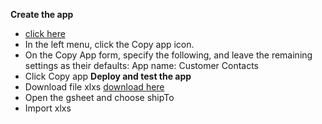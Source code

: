 **Create the app**
- [click here](appsheet.com/Template/AppDef?appName=Lab3-CustomerContacts-3856613)
- In the left menu, click the Copy app icon.
- On the Copy App form, specify the following, and leave the remaining settings as their defaults:
App name: Customer Contacts
- Click Copy app
**Deploy and test the app**
- Download file xlxs [download here]()
- Open the gsheet and choose shipTo
- Import xlxs

